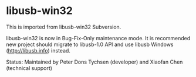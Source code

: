 # libusb-win32
This is imported from libusb-win32 Subversion.

libusb-win32 is now in Bug-Fix-Only maintenance mode. It is recommended new project should migrate to libusb-1.0 API and use libusb Windows (http://libusb.info) instead. 

Status:
Maintained by Peter Dons Tychsen (developer) and Xiaofan Chen (technical support)


